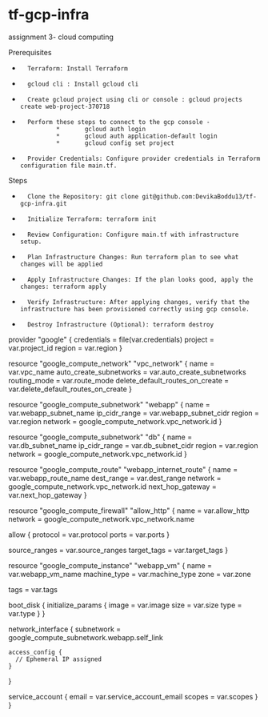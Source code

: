 # tf-gcp-infra

assignment 3- cloud computing   

Prerequisites
* 		Terraform: Install Terraform  
*       gcloud cli : Install gcloud cli  
*       Create gcloud project using cli or console : gcloud projects create web-project-370718 
*       Perform these steps to connect to the gcp console - 
                *       gcloud auth login 
                *       gcloud auth application-default login 
                *       gcloud config set project 
* 		Provider Credentials: Configure provider credentials in Terraform configuration file main.tf. 
  
Steps 
* 		Clone the Repository: git clone git@github.com:DevikaBoddu13/tf-gcp-infra.git  
* 		Initialize Terraform: terraform init 
* 		Review Configuration: Configure main.tf with infrastructure setup.
* 		Plan Infrastructure Changes: Run terraform plan to see what changes will be applied
* 		Apply Infrastructure Changes: If the plan looks good, apply the changes: terraform apply
* 		Verify Infrastructure: After applying changes, verify that the infrastructure has been provisioned correctly using gcp console.
* 		Destroy Infrastructure (Optional): terraform destroy


provider "google" {
  credentials = file(var.credentials)
  project     = var.project_id
  region      = var.region
}

resource "google_compute_network" "vpc_network" {
  name                            = var.vpc_name
  auto_create_subnetworks         = var.auto_create_subnetworks
  routing_mode                    = var.route_mode
  delete_default_routes_on_create = var.delete_default_routes_on_create
}

resource "google_compute_subnetwork" "webapp" {
  name          = var.webapp_subnet_name
  ip_cidr_range = var.webapp_subnet_cidr
  region        = var.region
  network       = google_compute_network.vpc_network.id
}

resource "google_compute_subnetwork" "db" {
  name          = var.db_subnet_name
  ip_cidr_range = var.db_subnet_cidr
  region        = var.region
  network       = google_compute_network.vpc_network.id
}

resource "google_compute_route" "webapp_internet_route" {
  name             = var.webapp_route_name
  dest_range       = var.dest_range
  network          = google_compute_network.vpc_network.id
  next_hop_gateway = var.next_hop_gateway
}

resource "google_compute_firewall" "allow_http" {
  name    = var.allow_http
  network = google_compute_network.vpc_network.name

  allow {
    protocol = var.protocol
    ports    = var.ports
  }

  source_ranges = var.source_ranges
  target_tags   = var.target_tags
}

resource "google_compute_instance" "webapp_vm" {
  name         = var.webapp_vm_name
  machine_type = var.machine_type
  zone         = var.zone

  tags = var.tags

  boot_disk {
    initialize_params {
      image = var.image
      size = var.size
      type = var.type
    }
  }

  network_interface {
    subnetwork = google_compute_subnetwork.webapp.self_link

    access_config {
      // Ephemeral IP assigned
    }
  }

  service_account {
    email  = var.service_account_email
    scopes = var.scopes
  }
}